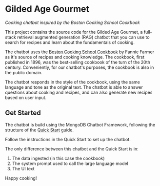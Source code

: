 # Gilded Age Gourmet

_Cooking chatbot inspired by the Boston Cooking School Cookbook_

This project contains the source code for the Gilded Age Gourmet, a full-stack retrieval augmented generation (RAG) chatbot that you can use to search for recipes and learn about the fundamentals of cooking.

The chatbot uses the [Boston Cooking School Cookbook](https://www.gutenberg.org/cache/epub/65061/pg65061-images.html) by Fannie Farmer as it's source of recipes and cooking knowledge. The cookbook, first published in 1896, was the best-selling cookbook of the turn of the 20th century. Conveniently, for our chatbot's purposes, the cookbook is also in the public domain.

The chatbot responds in the style of the cookbook, using the same language and tone as the original text. The chatbot is able to answer questions about cooking and recipes, and can also generate new recipes based on user input.

## Get Started

The chatbot is build using the MongoDB Chatbot Framework, following the structure of the [Quick Start](https://mongodb.github.io/chatbot/quick-start) guide.

Follow the instructions in the Quick Start to set up the chatbot.

The only difference between this chatbot and the Quick Start is in:

1. The data ingested (in this case the cookbook)
2. The system prompt used to call the large language model
3. The UI text

Happy cooking!
